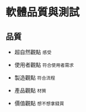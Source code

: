 # 軟體品質與測試
## 品質
* 超自然觀點
```感受```


* 使用者觀點
```符合使用者需求```


* 製造觀點
```符合流程```


* 產品觀點
```材質```


* 價值觀點
```想不想拿錢買```

